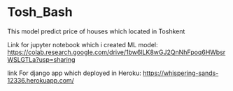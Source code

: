 # Tosh_Bash

This model predict price of houses which located in Toshkent 


Link for jupyter notebook which i created ML model:
https://colab.research.google.com/drive/1bw6lLK8wGJ2QnNhFpoq6HWbsrWSLGTLa?usp=sharing


link For django app which deployed in Heroku:
https://whispering-sands-12336.herokuapp.com/
